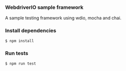 
### WebdriverIO sample framework
A sample testing framework using wdio, mocha and chai. 

### Install dependencies

```sh
$ npm install
```

### Run tests
```sh
$ npm run test
```
